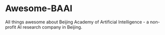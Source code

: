 # Awesome-BAAI
All things awesome about Beijing Academy of Artificial Intelligence - a non-profit AI research company in Beijing.
